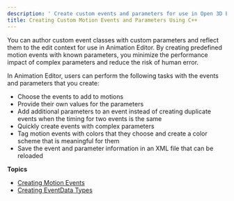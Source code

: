 ```yaml
---
description: ' Create custom events and parameters for use in Open 3D Engine''s Animation Editor. '
title: Creating Custom Motion Events and Parameters Using C++
---
```


You can author custom event classes with custom parameters and reflect them to the edit context for use in Animation Editor\. By creating predefined motion events with known parameters, you minimize the performance impact of complex parameters and reduce the risk of human error\.

In Animation Editor, users can perform the following tasks with the events and parameters that you create:
+ Choose the events to add to motions
+ Provide their own values for the parameters
+ Add additional parameters to an event instead of creating duplicate events when the timing for two events is the same
+ Quickly create events with complex parameters
+ Tag motion events with colors that they choose and create a color scheme that is meaningful for them
+ Save the event and parameter information in an XML file that can be reloaded

**Topics**
+ [Creating Motion Events](/docs/user-guide/features/visualization/animation/character-editor/custom-events-parameters-creating-motion-events.md)
+ [Creating EventData Types](/docs/user-guide/features/visualization/animation/character-editor/custom-events-parameters-creating-eventdata-types.md)